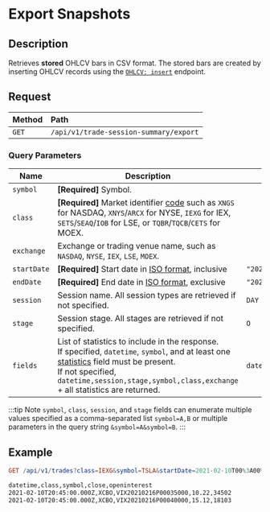 # Export Snapshots

## Description

Retrieves **stored** OHLCV bars in CSV format. The stored bars are created by inserting OHLCV records using the [`OHLCV: insert`](`/api/v1/trade-session-summary/import`) endpoint.

## Request

| **Method** | **Path** |
|:---|:---|
| `GET` | `/api/v1/trade-session-summary/export` |

### Query Parameters

| **Name** | **Description** | **Example** |
|-----------|----------------|--------------|
| `symbol` | **[Required]** Symbol. |
| `class` | **[Required]** Market identifier [code](https://www.iso20022.org/market-identifier-codes) such as `XNGS` for NASDAQ, `XNYS`/`ARCX` for NYSE, `IEXG` for IEX, `SETS`/`SEAQ`/`IOB` for LSE, or `TQBR`/`TQCB`/`CETS` for MOEX. |
| `exchange` | Exchange or trading venue name, such as `NASDAQ`, `NYSE`, `IEX`, `LSE`, `MOEX`. |
| `startDate`  | **[Required]** Start date in [ISO format](../shared/date-format.md#supported-formats), inclusive | `"2021-01-01T00:00:00Z"` |
| `endDate`  | **[Required]** End date in [ISO format](../shared/date-format.md#supported-formats), exclusive | `"2022-01-01T00:00:00Z"` |
| `session` | Session name.  All session types are retrieved if not specified. | `DAY` |
| `stage` | Session stage. All stages are retrieved if not specified. | `O` |
| `fields` | List of statistics to include in the response.<br>If specified, `datetime`, `symbol`, and at least one [statistics](statistics-fields.md) field must be present.<br>If not specified, `datetime,session,stage,symbol,class,exchange` + all statistics are returned. | `datetime,class,symbol,open,high,low,close,vwap,voltoday,numtrades` |

:::tip Note
`symbol`, `class`, `session`, and `stage` fields can enumerate multiple values specified as a comma-separated list `symbol=A,B` or multiple parameters in the query string `&symbol=A&symbol=B`.
:::

## Example

```elm
GET /api/v1/trades?class=IEXG&symbol=TSLA&startDate=2021-02-10T00%3A00%3A00Z&endDate=2021-02-11T00%3A00%3A00Z&fields=datetime,class,symbol,open,high,low,close,vwap,voltoday,numtrades
```

```txt
datetime,class,symbol,close,openinterest
2021-02-10T20:45:00.000Z,XCBO,VIX20210216P00035000,10.22,34502
2021-02-10T20:45:00.000Z,XCBO,VIX20210216P00040000,15.12,18103
```